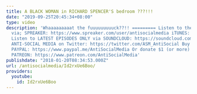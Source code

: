 ```yaml
---
title: A BLACK WOMAN in RICHARD SPENCER'S bedroom ???!!!
date: "2019-09-25T20:45:34+08:00"
type: video
description: 'Whaaaaaaaaat the fuuuuuuuuuck??!! ========= Listen to the ASM PODCAST
  via; SPREAKER: https://www.spreaker.com/user/antisocialmedia iTUNES: https://itunes.apple.com/gb/podcast/anti-social-media-podcast/id1076431995?mt=2
  Listen to LATEST EPISODES ONLY via SOUNDCLOUD: https://soundcloud.com/antisocial_media
  ANTI-SOCIAL MEDIA on Twitter: https://twitter.com/ASM_AntiSocial Buy me a beer via
  PAYPAL: https://www.paypal.me/AntiSocialMedia Or donate $1 (or more) a month via
  PATREON: https://www.patreon.com/AntiSocialMedia'
publishdate: "2018-01-20T08:34:53.000Z"
url: /antisocialmedia/Id2rxUe6Boo/
providers:
  youtube:
    id: Id2rxUe6Boo
---
```

